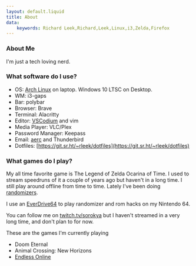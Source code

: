 ```yaml
---
layout: default.liquid
title: About
data:
    keywords: Richard Leek,Richard,Leek,Linux,i3,Zelda,Firefox
---
```


### About Me
I'm just a tech loving nerd.

### What software do I use?
* OS: [Arch Linux](https://archlinux.org) on laptop. Windows 10 LTSC on Desktop.
* WM: i3-gaps
* Bar: polybar
* Browser: Brave
* Terminal: Alacritty 
* Editor: [VSCodium](https://vscodium.com) and vim
* Media Player: VLC/Plex 
* Password Manager: Keepass 
* Email: [aerc](https://aerc-mail.org/) and Thunderbird
* Dotfiles: [https://git.sr.ht/~rleek/dotfiles](https://git.sr.ht/~rleek/dotfiles)

### What games do I play?
My all time favorite game is The Legend of Zelda Ocarina of Time. I used to stream speedruns of it a couple of years ago but haven't in a long time. I still play around offline from time to time. Lately I've been doing [randomizers](https://www.ootrandomizer.com/).

I use an [EverDrive64](https://krikzz.com/store/) to play randomizer and rom hacks on my Nintendo 64.

You can follow me on [twitch.tv/sorokya](https://twitch.tv/sorokya) but I haven't streamed in a very long time, and don't plan to for now.

These are the games I'm currently playing
* Doom Eternal
* Animal Crossing: New Horizons
* [Endless Online](http://game.eoserv.net) 

